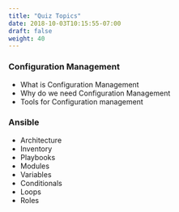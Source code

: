 ```yaml
---
title: "Quiz Topics"
date: 2018-10-03T10:15:55-07:00
draft: false
weight: 40
---
```


### Configuration Management
- What is Configuration Management
- Why do we need Configuration Management
- Tools for Configuration management

### Ansible
- Architecture
- Inventory
- Playbooks
- Modules
- Variables
- Conditionals
- Loops
- Roles
